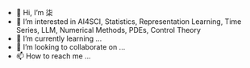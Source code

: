 - 👋 Hi, I’m 柒
- 👀 I’m interested in AI4SCI, Statistics, Representation Learning, Time Series, LLM, Numerical Methods, PDEs, Control Theory
- 🌱 I’m currently learning ...
- 💞️ I’m looking to collaborate on ...
- 📫 How to reach me ...

<!---
AssassinSeven/AssassinSeven is a ✨ special ✨ repository because its `README.md` (this file) appears on your GitHub profile.
You can click the Preview link to take a look at your changes.
--->
